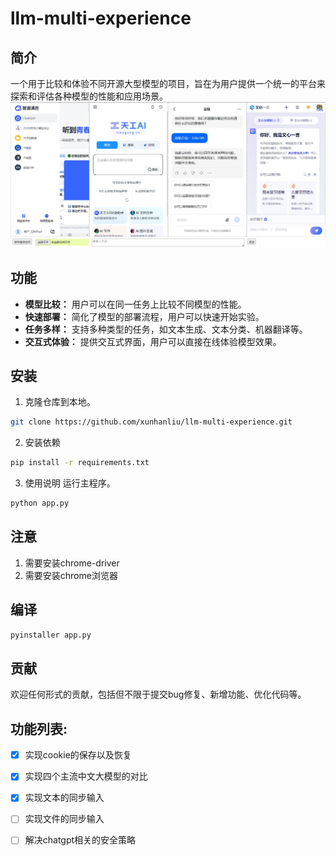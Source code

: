 # llm-multi-experience
## 简介
一个用于比较和体验不同开源大型模型的项目，旨在为用户提供一个统一的平台来探索和评估各种模型的性能和应用场景。
![](./images/view.png)

## 功能
- **模型比较：** 用户可以在同一任务上比较不同模型的性能。
- **快速部署：** 简化了模型的部署流程，用户可以快速开始实验。
- **任务多样：** 支持多种类型的任务，如文本生成、文本分类、机器翻译等。
- **交互式体验：** 提供交互式界面，用户可以直接在线体验模型效果。

## 安装
1. 克隆仓库到本地。
```bash
git clone https://github.com/xunhanliu/llm-multi-experience.git
```
2. 安装依赖
```bash
pip install -r requirements.txt
```
3. 使用说明
运行主程序。
```bash
python app.py
```

## 注意
1. 需要安装chrome-driver
2. 需要安装chrome浏览器

## 编译
```bash
pyinstaller app.py
```

## 贡献
欢迎任何形式的贡献，包括但不限于提交bug修复、新增功能、优化代码等。

## 功能列表:
- [x] 实现cookie的保存以及恢复
- [x] 实现四个主流中文大模型的对比
- [x] 实现文本的同步输入
- [ ] 实现文件的同步输入
- [ ] 解决chatgpt相关的安全策略


